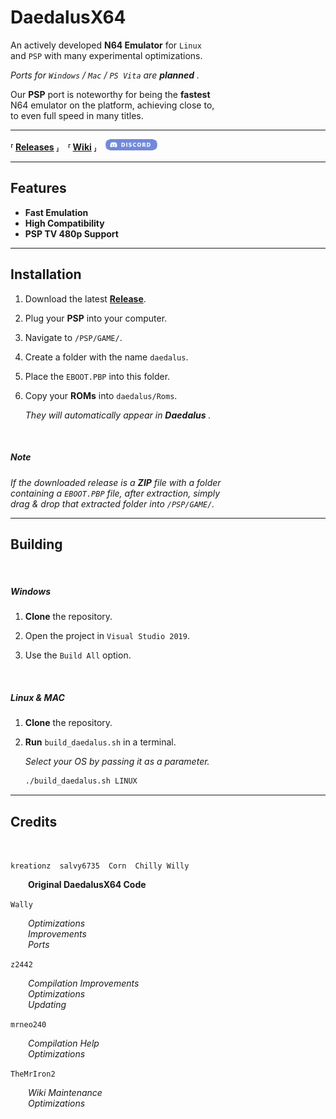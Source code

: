 
# DaedalusX64

An actively developed **N64 Emulator** for `Linux` <br>
and `PSP` with many experimental optimizations.

*Ports for `Windows` / `Mac` / `PS Vita` are* ***planned*** *.*

Our **PSP** port is noteworthy for being the **fastest** <br>
N64 emulator on the platform, achieving close to, <br>
to even full speed in many titles.


---

**⸢ [Releases] ⸥ ⸢ [Wiki] ⸥** [![Discord Badge]][Discord Link]

---

## Features

- **Fast Emulation**
- **High Compatibility**
- **PSP TV 480p Support**

---

## Installation

1. Download the latest **[Release][Releases]**.

2. Plug your **PSP** into your computer.

3. Navigate to `/PSP/GAME/`.

4. Create a folder with the name `daedalus`.

5. Place the `EBOOT.PBP` into this folder.

6. Copy your **ROMs** into `daedalus/Roms`.

    *They will automatically appear in* ***Daedalus*** *.*

<br>

##### Note

*If the downloaded release is a* ***ZIP*** *file with a folder* <br>
*containing a `EBOOT.PBP` file, after extraction, simply* <br>
*drag & drop that extracted folder into `/PSP/GAME/`.*

---

## Building

<br>

##### Windows

1. **Clone** the repository.

2. Open the project in `Visual Studio 2019`.

3. Use the `Build All` option.

<br>

##### Linux & MAC

1. **Clone** the repository.

2. **Run** `build_daedalus.sh` in a terminal.

    *Select your OS by passing it as a parameter.*

    ```sh
    ./build_daedalus.sh LINUX
    ```

---

## Credits

<br>

`kreationz` `salvy6735` `Corn` `Chilly Willy` <br>

  **Original DaedalusX64 Code**

`Wally`

  *Optimizations* <br>
  *Improvements* <br>
  *Ports*

`z2442`

  *Compilation Improvements* <br>
  *Optimizations* <br>
  *Updating*

`mrneo240`

  *Compilation Help* <br>
  *Optimizations*

`TheMrIron2`

  *Wiki Maintenance* <br>
  *Optimizations*


<!----------------------------------------------------------------------------->

[Wiki]: https://github.com/DaedalusX64/daedalus/wiki
[Releases]: https://github.com/DaedalusX64/daedalus/releases

[Discord Badge]: Data/Resources/Discord.png
[Discord Link]: https://discord.gg/FrVTpBV
